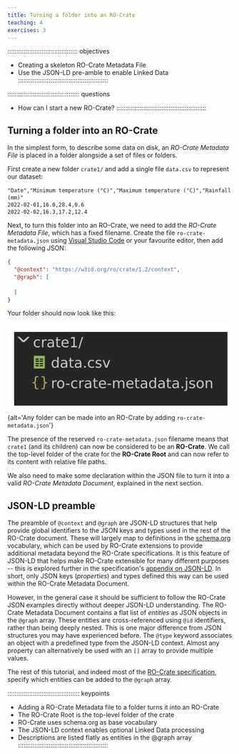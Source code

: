 ```yaml
---
title: Turning a folder into an RO-Crate
teaching: 4
exercises: 3
---
```


::::::::::::::::::::::::::::::::::::::: objectives
- Creating a skeleton RO-Crate Metadata File
- Use the JSON-LD pre-amble to enable Linked Data
::::::::::::::::::::::::::::::::::::::::::::::::::

:::::::::::::::::::::::::::::::::::::::: questions
- How can I start a new RO-Crate?
::::::::::::::::::::::::::::::::::::::::::::::::::



## Turning a folder into an RO-Crate

In the simplest form, to describe some data on disk,
an _RO-Crate Metadata File_ is placed in a folder
alongside a set of files or folders. 

First create a new folder `crate1/`
and add a single file `data.csv` to represent our dataset:

```
"Date","Minimum temperature (°C)","Maximum temperature (°C)","Rainfall (mm)"
2022-02-01,16.0,28.4,0.6
2022-02-02,16.3,17.2,12.4
```


Next, to turn this folder into an RO-Crate,
we need to add the _RO-Crate Metadata File_, which has a fixed filename.
Create the file `ro-crate-metadata.json`
using [Visual Studio Code](https://code.visualstudio.com/) or your favourite editor,
then add the following JSON:

```json
{
  "@context": "https://w3id.org/ro/crate/1.2/context",
  "@graph": [

  ]
}
```

Your folder should now look like this:

![Folder listing of crate1, including data.csv and ro-crate-metadata.json](fig/crate1-folders.svg){alt='Any folder can be made into an RO-Crate by adding `ro-crate-metadata.json`'}

The presence of the reserved `ro-crate-metadata.json` filename
means that `crate1` (and its children) can now be considered to be an **RO-Crate**.
We call the top-level folder of the crate for the **RO-Crate Root**
and can now refer to its content with relative file paths.

We also need to make some declaration within the JSON file to turn it into a valid _RO-Crate Metadata Document_,
explained in the next section.


## JSON-LD preamble

The preamble of `@context` and `@graph` are JSON-LD structures
that help provide global identifiers to the JSON keys and types
used in the rest of the RO-Crate document.
These will largely map to definitions in the [schema.org](http://schema.org/) vocabulary,
which can be used by RO-Crate extensions to provide additional metadata beyond the RO-Crate specifications.
It is this feature of JSON-LD that helps make RO-Crate extensible for many different purposes
-- this is explored further in the specification's [appendix on JSON-LD](https://www.researchobject.org/ro-crate/specification/1.2/appendix/jsonld.html).
In short, only JSON keys (_properties_) and types defined this way can be used within the RO-Crate Metadata Document.

However, in the general case it should be sufficient to follow the RO-Crate JSON examples directly without deeper JSON-LD understanding.
The RO-Crate Metadata Document contains a flat list of _entities_ as JSON objects in the `@graph` array.
These entities are cross-referenced using `@id` identifiers, rather than being deeply nested.
This is one major difference from JSON structures you may have experienced before.
The `@type` keyword associates an object with a predefined type from the JSON-LD context.
Almost any property can alternatively be used with an `[]` array to provide multiple values.

The rest of this tutorial,
and indeed most of the [RO-Crate specification](https://www.researchobject.org/ro-crate/specification/1.2/),
specify which entities can be added to the `@graph` array. 


:::::::::::::::::::::::::::::::::::::::: keypoints
- Adding a RO-Crate Metadata file to a folder turns it into an RO-Crate
- The RO-Crate Root is the top-level folder of the crate
- RO-Crate uses schema.org as base vocabulary
- The JSON-LD context enables optional Linked Data processing
- Descriptions are listed flatly as entities in the @graph array
::::::::::::::::::::::::::::::::::::::::::::::::::
